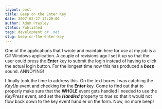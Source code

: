 ```yaml
---
layout: post
title: Beep on the Enter Key
date: 2007-08-27 12:20:00
author: Adam Presley
status: Published
tags: development c# .net
slug: beep-on-the-enter-key
---
```

One of the applications that I wrote and maintain here for use at my job
is a C# Windows application. A couple of revisions ago I set it up so
that the user could press the **Enter** key to submit the login instead
of having to click the actual login button. For the longest time now
this has produced a ***beep*** sound. ANNOYING!  
  
I finally took the time to address this. On the text boxes I was
catching the *KeyUp* event and checking for the **Enter** key. Come to
find out that to properly make sure that the **WHOLE** event gets
handled I needed to use the *KeyPress* event, and set the ***Handled***
property to *true* so that it would not flow back down to the key event
handler on the form. Now, no more beep!
